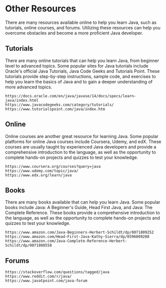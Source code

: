 # Other Resources
There are many resources available online to help you learn Java, such as tutorials, online courses, and forums. Utilizing these resources can help you overcome obstacles and become a more proficient Java developer.

## Tutorials
There are many online tutorials that can help you learn Java, from beginner level to advanced topics. Some popular sites for Java tutorials include Oracle's official Java Tutorials, Java Code Geeks and Tutorials Point. These tutorials provide step-by-step instructions, sample code, and exercises to help you learn the basics of Java and to gain a deeper understanding of more advanced topics.
```
https://docs.oracle.com/en/java/javase/14/docs/specs/learn-java/index.html
https://www.javacodegeeks.com/category/tutorials/
https://www.tutorialspoint.com/java/index.htm
```

## Online 
Online courses are another great resource for learning Java. Some popular platforms for online Java courses include Coursera, Udemy, and edX. These courses are usually taught by experienced Java developers and provide a comprehensive introduction to the language, as well as the opportunity to complete hands-on projects and quizzes to test your knowledge.
```
https://www.coursera.org/courses?query=java
https://www.udemy.com/topic/java/
https://www.edx.org/learn/java
```

## Books
There are many books available that can help you learn Java. Some popular books include Java: A Beginner's Guide, Head First Java, and Java: The Complete Reference. These books provide a comprehensive introduction to the language, as well as the opportunity to complete hands-on projects and quizzes to test your knowledge.
```
https://www.amazon.com/Java-Beginners-Herbert-Schildt/dp/0071809252
https://www.amazon.com/Head-First-Java-Kathy-Sierra/dp/0596009208
https://www.amazon.com/Java-Complete-Reference-Herbert-Schildt/dp/0071808558
``` 

## Forums
```
https://stackoverflow.com/questions/tagged/java
https://www.reddit.com/r/java/
https://www.javatpoint.com/java-forum
```
